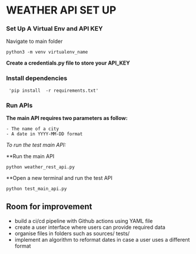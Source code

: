 # WEATHER API SET UP 

### Set Up A Virtual Env and API KEY
Navigate to main folder
```
python3 -m venv virtualenv_name

```

**Create a credentials.py file to store your API_KEY**

### Install dependencies 
```
 'pip install  -r requirements.txt'

```
### Run APIs

**The main API requires two parameters as follow:**

    - The name of a city 
    - A date in YYYY-MM-DD format

_To run the test main API:_

**Run the main API
```
python weather_rest_api.py

```
**Open a new terminal and run the test API

```
python test_main_api.py 

```


## Room for improvement

- build a ci/cd pipeline with Github actions using YAML file 
- create a user interface where users can provide required data
- organise files in folders such as sources/ tests/
- implement an algorithm to reformat dates in case a user uses a different format
